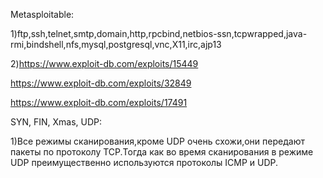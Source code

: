Metasploitable:

1)ftp,ssh,telnet,smtp,domain,http,rpcbind,netbios-ssn,tcpwrapped,java-rmi,bindshell,nfs,mysql,postgresql,vnc,X11,irc,ajp13


2)https://www.exploit-db.com/exploits/15449

https://www.exploit-db.com/exploits/32849

https://www.exploit-db.com/exploits/17491


SYN, FIN, Xmas, UDP:

1)Все режимы сканирования,кроме UDP очень схожи,они передают пакеты по протоколу TCP.Тогда как во время сканирования в режиме UDP преимущественно используются протоколы ICMP и UDP.
